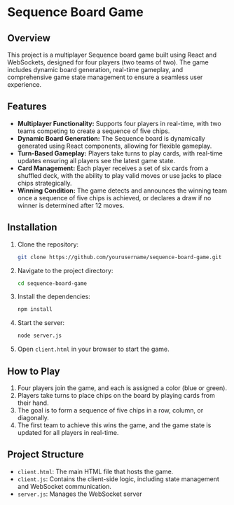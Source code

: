 # Sequence Board Game

## Overview

This project is a multiplayer Sequence board game built using React and WebSockets, designed for four players (two teams of two). The game includes dynamic board generation, real-time gameplay, and comprehensive game state management to ensure a seamless user experience.

## Features

- **Multiplayer Functionality:** Supports four players in real-time, with two teams competing to create a sequence of five chips.
- **Dynamic Board Generation:** The Sequence board is dynamically generated using React components, allowing for flexible gameplay.
- **Turn-Based Gameplay:** Players take turns to play cards, with real-time updates ensuring all players see the latest game state.
- **Card Management:** Each player receives a set of six cards from a shuffled deck, with the ability to play valid moves or use jacks to place chips strategically.
- **Winning Condition:** The game detects and announces the winning team once a sequence of five chips is achieved, or declares a draw if no winner is determined after 12 moves.

## Installation

1. Clone the repository:

    ```bash
    git clone https://github.com/yourusername/sequence-board-game.git
    ```

2. Navigate to the project directory:

    ```bash
    cd sequence-board-game
    ```

3. Install the dependencies:

    ```bash
    npm install
    ```

4. Start the server:

    ```bash
    node server.js
    ```

5. Open `client.html` in your browser to start the game.

## How to Play

1. Four players join the game, and each is assigned a color (blue or green).
2. Players take turns to place chips on the board by playing cards from their hand.
3. The goal is to form a sequence of five chips in a row, column, or diagonally.
4. The first team to achieve this wins the game, and the game state is updated for all players in real-time.

## Project Structure

- `client.html`: The main HTML file that hosts the game.
- `client.js`: Contains the client-side logic, including state management and WebSocket communication.
- `server.js`: Manages the WebSocket server

